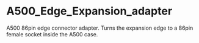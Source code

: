 # A500_Edge_Expansion_adapter
A500 86pin edge connector adapter. Turns the expansion edge to a 86pin female socket inside the A500 case.

